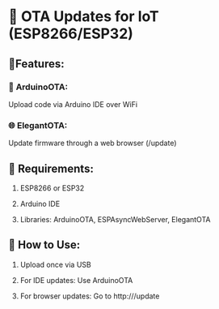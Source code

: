 # 🔄 **OTA Updates for IoT (ESP8266/ESP32)**


## 🚀**Features:**

### 🔧 **ArduinoOTA**:

 Upload code via Arduino IDE over WiFi

### 🌐 **ElegantOTA**:

 Update firmware through a web browser (/update)

## 🧰 **Requirements:**

1. ESP8266 or ESP32

2. Arduino IDE

3. Libraries: ArduinoOTA, ESPAsyncWebServer, ElegantOTA

## 📲 **How to Use:**

1. Upload once via USB

2. For IDE updates: Use ArduinoOTA

3. For browser updates: Go to http://<device-ip>/update
